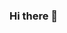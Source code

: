 ### Hi there 👋

<!--
**xd-elon/xd-elon** is a ✨ _special_ ✨ repository because its `README.md` (this file) appears on your GitHub profile.
